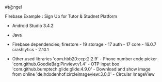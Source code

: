 #t@ngel

Firebase Example : Sign Up for Tutor & Studnet Platform

- Android Studio 3.4.2

- Java

- Firebase dependencies;
	firestore - 19
	storage - 17
	auth - 17
	core - 16.0.7
	crashlytics - 2.10.1

- Other used libraries
	'com.hbb20:ccp:2.2.9'					- Phone number code picker
    'com.github.GoodieBag:Pinview:v1.4'		- OTP input box
    'com.github.bumptech.glide:glide:4.9.0'	- Download and show image from online
    'de.hdodenhof:circleimageview:3.0.0'	- Circular ImageView